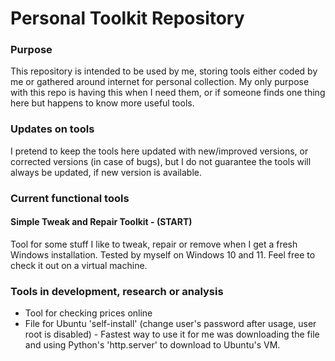# Personal Toolkit Repository
### Purpose
This repository is intended to be used by me, storing tools either coded by me or gathered around internet for personal collection. My only purpose with this repo is having this when I need them, or if someone finds one thing here but happens to know more useful tools.

### Updates on tools
I pretend to keep the tools here updated with new/improved versions, or corrected versions (in case of bugs), but I do not guarantee the tools will always be updated, if new version is available.

### Current functional tools
#### Simple Tweak and Repair Toolkit - (START)
Tool for some stuff I like to tweak, repair or remove when I get a fresh Windows installation. Tested by myself on Windows 10 and 11. Feel free to check it out on a virtual machine.

### Tools in development, research or analysis
* Tool for checking prices online
* File for Ubuntu 'self-install' (change user's password after usage, user root is disabled) - Fastest way to use it for me was downloading the file and using Python's 'http.server' to download to Ubuntu's VM.
